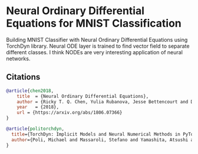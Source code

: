 # Neural Ordinary Differential Equations for MNIST Classification
Building MNIST Classifier with Neural Ordinary Differential Equations using TorchDyn library. Neural ODE layer is trained to find vector field to separate different classes. I think NODEs are very interesting application of neural networks. 

## Citations
```bibtex
@article{chen2018,
    title  = {Neural Ordinary Differential Equations},
    author = {Ricky T. Q. Chen, Yulia Rubanova, Jesse Bettencourt and David Duvenaud},
    year   = {2018},
    url = {https://arxiv.org/abs/1806.07366}
}
```
```bibtex
@article{politorchdyn,
  title={TorchDyn: Implicit Models and Neural Numerical Methods in PyTorch},
  author={Poli, Michael and Massaroli, Stefano and Yamashita, Atsushi and Asama, Hajime and Park, Jinkyoo and Ermon, Stefano}
}
```